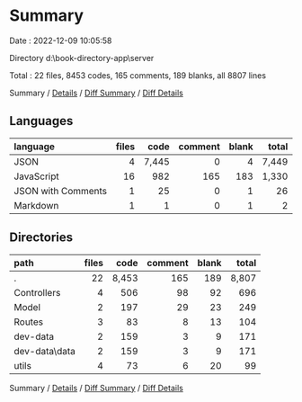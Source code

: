 # Summary

Date : 2022-12-09 10:05:58

Directory d:\\book-directory-app\\server

Total : 22 files,  8453 codes, 165 comments, 189 blanks, all 8807 lines

Summary / [Details](details.md) / [Diff Summary](diff.md) / [Diff Details](diff-details.md)

## Languages
| language | files | code | comment | blank | total |
| :--- | ---: | ---: | ---: | ---: | ---: |
| JSON | 4 | 7,445 | 0 | 4 | 7,449 |
| JavaScript | 16 | 982 | 165 | 183 | 1,330 |
| JSON with Comments | 1 | 25 | 0 | 1 | 26 |
| Markdown | 1 | 1 | 0 | 1 | 2 |

## Directories
| path | files | code | comment | blank | total |
| :--- | ---: | ---: | ---: | ---: | ---: |
| . | 22 | 8,453 | 165 | 189 | 8,807 |
| Controllers | 4 | 506 | 98 | 92 | 696 |
| Model | 2 | 197 | 29 | 23 | 249 |
| Routes | 3 | 83 | 8 | 13 | 104 |
| dev-data | 2 | 159 | 3 | 9 | 171 |
| dev-data\\data | 2 | 159 | 3 | 9 | 171 |
| utils | 4 | 73 | 6 | 20 | 99 |

Summary / [Details](details.md) / [Diff Summary](diff.md) / [Diff Details](diff-details.md)